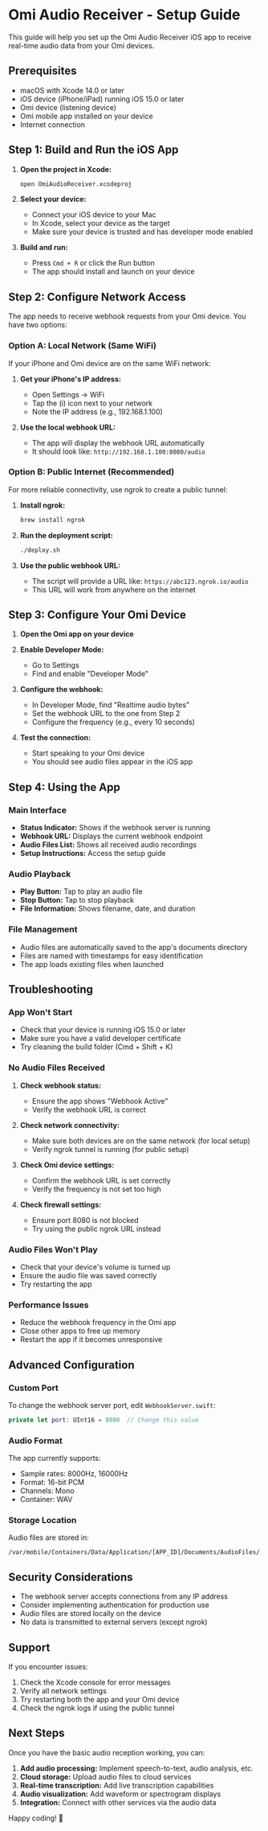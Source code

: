 # Omi Audio Receiver - Setup Guide

This guide will help you set up the Omi Audio Receiver iOS app to receive real-time audio data from your Omi devices.

## Prerequisites

- macOS with Xcode 14.0 or later
- iOS device (iPhone/iPad) running iOS 15.0 or later
- Omi device (listening device)
- Omi mobile app installed on your device
- Internet connection

## Step 1: Build and Run the iOS App

1. **Open the project in Xcode:**
   ```bash
   open OmiAudioReceiver.xcodeproj
   ```

2. **Select your device:**
   - Connect your iOS device to your Mac
   - In Xcode, select your device as the target
   - Make sure your device is trusted and has developer mode enabled

3. **Build and run:**
   - Press `Cmd + R` or click the Run button
   - The app should install and launch on your device

## Step 2: Configure Network Access

The app needs to receive webhook requests from your Omi device. You have two options:

### Option A: Local Network (Same WiFi)

If your iPhone and Omi device are on the same WiFi network:

1. **Get your iPhone's IP address:**
   - Open Settings → WiFi
   - Tap the (i) icon next to your network
   - Note the IP address (e.g., 192.168.1.100)

2. **Use the local webhook URL:**
   - The app will display the webhook URL automatically
   - It should look like: `http://192.168.1.100:8080/audio`

### Option B: Public Internet (Recommended)

For more reliable connectivity, use ngrok to create a public tunnel:

1. **Install ngrok:**
   ```bash
   brew install ngrok
   ```

2. **Run the deployment script:**
   ```bash
   ./deploy.sh
   ```

3. **Use the public webhook URL:**
   - The script will provide a URL like: `https://abc123.ngrok.io/audio`
   - This URL will work from anywhere on the internet

## Step 3: Configure Your Omi Device

1. **Open the Omi app on your device**

2. **Enable Developer Mode:**
   - Go to Settings
   - Find and enable "Developer Mode"

3. **Configure the webhook:**
   - In Developer Mode, find "Realtime audio bytes"
   - Set the webhook URL to the one from Step 2
   - Configure the frequency (e.g., every 10 seconds)

4. **Test the connection:**
   - Start speaking to your Omi device
   - You should see audio files appear in the iOS app

## Step 4: Using the App

### Main Interface

- **Status Indicator:** Shows if the webhook server is running
- **Webhook URL:** Displays the current webhook endpoint
- **Audio Files List:** Shows all received audio recordings
- **Setup Instructions:** Access the setup guide

### Audio Playback

- **Play Button:** Tap to play an audio file
- **Stop Button:** Tap to stop playback
- **File Information:** Shows filename, date, and duration

### File Management

- Audio files are automatically saved to the app's documents directory
- Files are named with timestamps for easy identification
- The app loads existing files when launched

## Troubleshooting

### App Won't Start

- Check that your device is running iOS 15.0 or later
- Make sure you have a valid developer certificate
- Try cleaning the build folder (Cmd + Shift + K)

### No Audio Files Received

1. **Check webhook status:**
   - Ensure the app shows "Webhook Active"
   - Verify the webhook URL is correct

2. **Check network connectivity:**
   - Make sure both devices are on the same network (for local setup)
   - Verify ngrok tunnel is running (for public setup)

3. **Check Omi device settings:**
   - Confirm the webhook URL is set correctly
   - Verify the frequency is not set too high

4. **Check firewall settings:**
   - Ensure port 8080 is not blocked
   - Try using the public ngrok URL instead

### Audio Files Won't Play

- Check that your device's volume is turned up
- Ensure the audio file was saved correctly
- Try restarting the app

### Performance Issues

- Reduce the webhook frequency in the Omi app
- Close other apps to free up memory
- Restart the app if it becomes unresponsive

## Advanced Configuration

### Custom Port

To change the webhook server port, edit `WebhookServer.swift`:

```swift
private let port: UInt16 = 8080  // Change this value
```

### Audio Format

The app currently supports:
- Sample rates: 8000Hz, 16000Hz
- Format: 16-bit PCM
- Channels: Mono
- Container: WAV

### Storage Location

Audio files are stored in:
```
/var/mobile/Containers/Data/Application/[APP_ID]/Documents/AudioFiles/
```

## Security Considerations

- The webhook server accepts connections from any IP address
- Consider implementing authentication for production use
- Audio files are stored locally on the device
- No data is transmitted to external servers (except ngrok)

## Support

If you encounter issues:

1. Check the Xcode console for error messages
2. Verify all network settings
3. Try restarting both the app and your Omi device
4. Check the ngrok logs if using the public tunnel

## Next Steps

Once you have the basic audio reception working, you can:

1. **Add audio processing:** Implement speech-to-text, audio analysis, etc.
2. **Cloud storage:** Upload audio files to cloud services
3. **Real-time transcription:** Add live transcription capabilities
4. **Audio visualization:** Add waveform or spectrogram displays
5. **Integration:** Connect with other services via the audio data

Happy coding! 🎉 